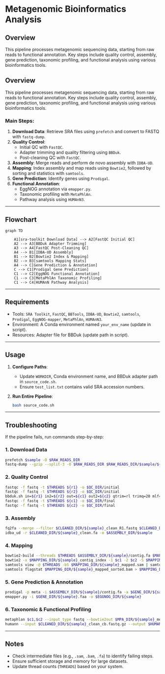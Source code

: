 # Metagenomic Bioinformatics Analysis 
## Overview

This pipeline processes metagenomic sequencing data, starting from raw reads to functional annotation. Key steps include quality control, assembly, gene prediction, taxonomic profiling, and functional analysis using various bioinformatics tools.

## Overview  
This pipeline processes metagenomic sequencing data, starting from raw reads to functional annotation. Key steps include quality control, assembly, gene prediction, taxonomic profiling, and functional analysis using various bioinformatics tools.

### Main Steps:  
1. **Download Data**: Retrieve SRA files using `prefetch` and convert to FASTQ with `fastq-dump`.  
2. **Quality Control**:  
   - Initial QC with `FastQC`.  
   - Adapter trimming and quality filtering using `BBDuk`.  
   - Post-cleaning QC with `FastQC`.  
3. **Assembly**: Merge reads and perform de novo assembly with `IDBA-UD`.  
4. **Mapping**: Index assembly and map reads using `Bowtie2`, followed by sorting and statistics with `samtools`.  
5. **Gene Prediction**: Identify genes using `Prodigal`.  
6. **Functional Annotation**:  
   - EggNOG annotation via `emapper.py`.  
   - Taxonomic profiling with `MetaPhlAn`.  
   - Pathway analysis using `HUMAnN3`.  

---

## Flowchart  
```mermaid
graph TD

    A1[sra-toolkit Download Data] --> A2[FastQC Initial QC]
    A2 --> A3[BBDuk Adapter Trimming]
    A3 --> A4[FastQC Post-Cleaning QC]
    A4 --> B1[IDBA-UD Assembly]
    B1 --> B2[Bowtie2 Index & Mapping]
    B2 --> B3[samtools Mapping Stats]
    A4 --> C[Gene Prediction & Annotation]
    C --> C1[Prodigal Gene Prediction]
    C1 --> C2[EggNOG Functional Annotation]
    C1 --> C3[MetaPhlAn Taxonomic Profiling]
    C1 --> C4[HUMAnN Pathway Analysis] 
```

---

## Requirements  
- Tools: `SRA Toolkit`, `FastQC`, `BBTools`, `IDBA-UD`, `Bowtie2`, `samtools`, `Prodigal`, `EggNOG-mapper`, `MetaPhlAn`, `HUMAnN3`.  
- Environment: A Conda environment named `your_env_name` (update in script).  
- Resources: Adapter file for BBDuk (update path in script).  

---

## Usage  
1. **Configure Paths**:  
   - Update `WORKDIR`, Conda environment name, and BBDuk adapter path in `source_code.sh`.  
   - Ensure `test_list.txt` contains valid SRA accession numbers.  

2. **Run Entire Pipeline**:  
   ```bash
   bash source_code.sh
   ```

---

## Troubleshooting  
If the pipeline fails, run commands step-by-step:  

### 1. Download Data  
```bash
prefetch $sample -O $RAW_READS_DIR  
fastq-dump --gzip --split-3 -O $RAW_READS_DIR $RAW_READS_DIR/$sample/${sample}.sra  
```

### 2. Quality Control  
```bash
fastqc -f fastq -t $THREADS ${r1} -o $QC_DIR/initial  
fastqc -f fastq -t $THREADS ${r2} -o $QC_DIR/initial  
bbduk.sh in=${r1} in2=${r2} out=${c1} out2=${c2} qtrim=rl trimq=20 mlf=0.33 threads=$THREADS ref="/path/to/adapters.fa"  
fastqc -f fastq -t $THREADS ${c1} -o $QC_DIR/final  
fastqc -f fastq -t $THREADS ${c2} -o $QC_DIR/final  
```

### 3. Assembly  
```bash
fq2fa --merge --filter $CLEANED_DIR/${sample}_clean_R1.fastq $CLEANED_DIR/${sample}_clean_R2.fastq $CLEANED_DIR/${sample}_clean.fa  
idba_ud -r $CLEANED_DIR/${sample}_clean.fa -o $ASSEMBLY_DIR/$sample  
```

### 4. Mapping  
```bash
bowtie2-build --threads $THREADS $ASSEMBLY_DIR/${sample}/contig.fa $MAPPING_DIR/${sample}_contig_index  
bowtie2 -x $MAPPING_DIR/${sample}_contig_index -1 $c1 -2 $c2 -S $MAPPING_DIR/${sample}_mapped.sam --threads $THREADS --no-unal --sensitive --dovetail  
samtools view -@ $THREADS -bS $MAPPING_DIR/${sample}_mapped.sam | samtools sort -@ $THREADS -o $MAPPING_DIR/${sample}_mapped_sorted.bam  
samtools flagstat $MAPPING_DIR/${sample}_mapped_sorted.bam > $MAPPING_DIR/${sample}_mapping_stats.txt  
```

### 5. Gene Prediction & Annotation  
```bash
prodigal -p meta -i $ASSEMBLY_DIR/${sample}/contig.fa -a $GENE_DIR/${sample}.faa -d $GENE_DIR/${sample}.fna -o $GENE_DIR/${sample}.gff -f gff -q  
emapper.py -i $GENE_DIR/${sample}.faa -o $EGGNOG_DIR/${sample}  
```

### 6. Taxonomic & Functional Profiling  
```bash
metaphlan $c1,$c2 --input_type fastq --bowtie2out $MPA_DIR/${sample}_metaphlan_bowtie2.bz2 -o $MPA_DIR/${sample}_metaphlan_profile.tsv --nproc $THREADS --tax_lev 's'  
humann --input $CLEANED_DIR/${sample}_clean_cb.fastq.gz --output $HUMANN_DIR --threads $THREADS --input-format fastq.gz --o-log $HUMANN_DIR/${sample}_humann3.log  
```

---

## Notes  
- Check intermediate files (e.g., `.sam`, `.bam`, `.fa`) to identify failing steps.  
- Ensure sufficient storage and memory for large datasets.  
- Update thread counts (`THREADS`) based on your system.
